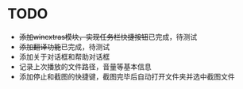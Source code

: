 ﻿# TODO
* ~~添加winextras模块，实现任务栏快捷按钮~~已完成，待测试
* ~~添加翻译功能~~已完成，待测试
* 添加关于对话框和帮助对话框
* 记录上次播放的文件路径，音量等基本信息
* 添加停止和截图的快捷键，截图完毕后自动打开文件夹并选中截图文件